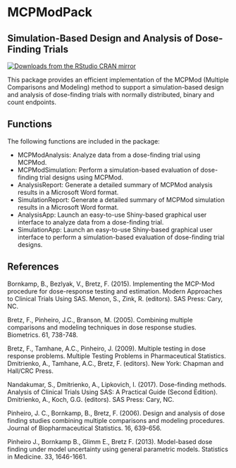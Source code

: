 # MCPModPack 
## Simulation-Based Design and Analysis of Dose-Finding Trials

[![Downloads from the RStudio CRAN mirror](https://cranlogs.r-pkg.org/badges/MCPModPack)](https://cran.r-project.org/package=MCPModPack)

This package provides an efficient implementation of the MCPMod (Multiple Comparisons and Modeling) method to support a simulation-based design and analysis of dose-finding trials with normally distributed, binary and count endpoints.

## Functions

The following functions are included in the package:

* MCPModAnalysis: Analyze data from a dose-finding trial using MCPMod. 
* MCPModSimulation: Perform a simulation-based evaluation of dose-finding trial designs using MCPMod. 
* AnalysisReport: Generate a detailed summary of MCPMod analysis results in a Microsoft Word format.
* SimulationReport: Generate a detailed summary of MCPMod simulation results in a Microsoft Word format.
* AnalysisApp: Launch an easy-to-use Shiny-based graphical user interface to analyze data from a dose-finding trial.
* SimulationApp: Launch an easy-to-use Shiny-based graphical user interface to perform a simulation-based evaluation of dose-finding trial designs.

## References

Bornkamp, B., Bezlyak, V., Bretz, F. (2015). Implementing the MCP-Mod procedure for dose-response testing and estimation. Modern Approaches to Clinical Trials Using SAS.  Menon, S., Zink, R. (editors). SAS Press: Cary, NC.

Bretz, F., Pinheiro, J.C.,  Branson, M. (2005). Combining multiple comparisons and modeling techniques in dose response studies. Biometrics. 61, 738-748.

Bretz, F., Tamhane, A.C., Pinheiro, J. (2009). Multiple testing in dose response problems. Multiple Testing Problems in Pharmaceutical Statistics. Dmitrienko, A., Tamhane, A.C., Bretz, F. (editors). New York: Chapman and Hall/CRC Press.

Nandakumar, S., Dmitrienko, A., Lipkovich, I. (2017). Dose-finding methods. Analysis of Clinical Trials Using SAS: A Practical Guide (Second Edition). Dmitrienko, A., Koch, G.G. (editors). SAS Press: Cary, NC.

Pinheiro, J. C., Bornkamp, B., Bretz, F. (2006). Design and analysis of dose finding studies combining multiple comparisons and modeling procedures. Journal of Biopharmaceutical Statistics. 16, 639-656.

Pinheiro J., Bornkamp B., Glimm E., Bretz F. (2013). Model-based dose finding under model uncertainty using general parametric models. Statistics in Medicine. 33, 1646-1661.
